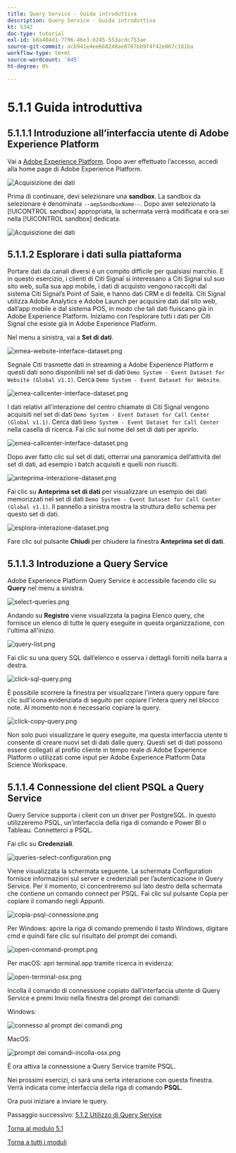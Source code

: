 ```yaml
---
title: Query Service - Guida introduttiva
description: Query Service - Guida introduttiva
kt: 5342
doc-type: tutorial
exl-id: b8a404d1-7796-46e3-b245-553acdc753ae
source-git-commit: acb941e4ee668248ae0767bb9f4f42e067c181ba
workflow-type: tm+mt
source-wordcount: '645'
ht-degree: 0%

---
```


# 5.1.1 Guida introduttiva

## 5.1.1.1 Introduzione all’interfaccia utente di Adobe Experience Platform

Vai a [Adobe Experience Platform](https://experience.adobe.com/platform). Dopo aver effettuato l’accesso, accedi alla home page di Adobe Experience Platform.

![Acquisizione dei dati](./../../../modules/datacollection/module1.2/images/home.png)

Prima di continuare, devi selezionare una **sandbox**. La sandbox da selezionare è denominata ``--aepSandboxName--``. Dopo aver selezionato la [!UICONTROL sandbox] appropriata, la schermata verrà modificata e ora sei nella [!UICONTROL sandbox] dedicata.

![Acquisizione dei dati](./../../../modules/datacollection/module1.2/images/sb1.png)


## 5.1.1.2 Esplorare i dati sulla piattaforma

Portare dati da canali diversi è un compito difficile per qualsiasi marchio. E in questo esercizio, i clienti di Citi Signal si interessano a Citi Signal sul suo sito web, sulla sua app mobile, i dati di acquisto vengono raccolti dal sistema Citi Signal’s Point of Sale, e hanno dati CRM e di fedeltà. Citi Signal utilizza Adobe Analytics e Adobe Launch per acquisire dati dal sito web, dall’app mobile e dal sistema POS, in modo che tali dati fluiscano già in Adobe Experience Platform. Iniziamo con l’esplorare tutti i dati per Citi Signal che esiste già in Adobe Experience Platform.

Nel menu a sinistra, vai a **Set di dati**.

![emea-website-interface-dataset.png](./images/emea-website-interaction-dataset.png)

Segnale Citi trasmette dati in streaming a Adobe Experience Platform e questi dati sono disponibili nel set di dati `Demo System - Event Dataset for Website (Global v1.1)`. Cerca `Demo System - Event Dataset for Website`.

![emea-callcenter-interface-dataset.png](./images/emea-website-interaction-dataset1.png)

I dati relativi all&#39;interazione del centro chiamate di Citi Signal vengono acquisiti nel set di dati `Demo System - Event Dataset for Call Center (Global v1.1)`. Cerca dati `Demo System - Event Dataset for Call Center` nella casella di ricerca. Fai clic sul nome del set di dati per aprirlo.

![emea-callcenter-interface-dataset.png](./images/emea-callcenter-interaction-dataset.png)

Dopo aver fatto clic sul set di dati, otterrai una panoramica dell’attività del set di dati, ad esempio i batch acquisiti e quelli non riusciti.

![anteprima-interazione-dataset.png](./images/preview-interaction-dataset.png)

Fai clic su **Anteprima set di dati** per visualizzare un esempio dei dati memorizzati nel set di dati `Demo System - Event Dataset for Call Center (Global v1.1)`. Il pannello a sinistra mostra la struttura dello schema per questo set di dati.

![esplora-interazione-dataset.png](./images/explore-interaction-dataset.png)

Fare clic sul pulsante **Chiudi** per chiudere la finestra **Anteprima set di dati**.

## 5.1.1.3 Introduzione a Query Service

Adobe Experience Platform Query Service è accessibile facendo clic su **Query** nel menu a sinistra.

![select-queries.png](./images/select-queries.png)

Andando su **Registro** viene visualizzata la pagina Elenco query, che fornisce un elenco di tutte le query eseguite in questa organizzazione, con l&#39;ultima all&#39;inizio.

![query-list.png](./images/query-list.png)

Fai clic su una query SQL dall’elenco e osserva i dettagli forniti nella barra a destra.

![click-sql-query.png](./images/click-sql-query.png)

È possibile scorrere la finestra per visualizzare l&#39;intera query oppure fare clic sull&#39;icona evidenziata di seguito per copiare l&#39;intera query nel blocco note. Al momento non è necessario copiare la query.

![click-copy-query.png](./images/click-copy-query.png)

Non solo puoi visualizzare le query eseguite, ma questa interfaccia utente ti consente di creare nuovi set di dati dalle query. Questi set di dati possono essere collegati al profilo cliente in tempo reale di Adobe Experience Platform o utilizzati come input per Adobe Experience Platform Data Science Workspace.

## 5.1.1.4 Connessione del client PSQL a Query Service

Query Service supporta i client con un driver per PostgreSQL. In questo utilizzeremo PSQL, un’interfaccia della riga di comando e Power BI o Tableau. Connetterci a PSQL.

Fai clic su **Credenziali**.

![queries-select-configuration.png](./images/queries-select-configuration.png)

Viene visualizzata la schermata seguente. La schermata Configuration fornisce informazioni sul server e credenziali per l’autenticazione in Query Service. Per il momento, ci concentreremo sul lato destro della schermata che contiene un comando connect per PSQL. Fai clic sul pulsante Copia per copiare il comando negli Appunti.

![copia-psql-connessione.png](./images/copy-psql-connection.png)

Per Windows: aprire la riga di comando premendo il tasto Windows, digitare cmd e quindi fare clic sul risultato del prompt dei comandi.

![open-command-prompt.png](./images/open-command-prompt.png)

Per macOS: apri terminal.app tramite ricerca in evidenza:

![open-terminal-osx.png](./images/open-terminal-osx.png)

Incolla il comando di connessione copiato dall’interfaccia utente di Query Service e premi Invio nella finestra del prompt dei comandi:

Windows:

![connesso al prompt dei comandi.png](./images/command-prompt-connected.png)

MacOS:

![prompt dei comandi-incolla-osx.png](./images/command-prompt-paste-osx.png)

È ora attiva la connessione a Query Service tramite PSQL.

Nei prossimi esercizi, ci sarà una certa interazione con questa finestra. Verrà indicata come interfaccia della riga di comando **PSQL**.

Ora puoi iniziare a inviare le query.

Passaggio successivo: [5.1.2 Utilizzo di Query Service](./ex2.md)

[Torna al modulo 5.1](./query-service.md)

[Torna a tutti i moduli](../../../overview.md)
